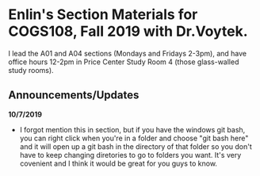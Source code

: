 # Enlin's Section Materials for COGS108, Fall 2019 with Dr.Voytek.
I lead the A01 and A04 sections (Mondays and Fridays 2-3pm), and have office hours 12-2pm in Price Center Study Room 4 (those glass-walled study rooms).

## Announcements/Updates

__10/7/2019__
- I forgot mention this in section, but if you have the windows git bash, you can right click when you're in a folder and choose "git bash here" and it will open up a git bash in the directory of that folder so you don't have to keep changing diretories to go to folders you want. It's very covenient and I think it would be great for you guys to know.


